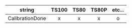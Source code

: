 |   string          |  TS100  |  TS80  |  TS80P  | etc... |
|:-----------------:|:-------:|:------:|:-------:|:------:|
| CalibrationDone   |    x    |    x   |    x    |   o    |

